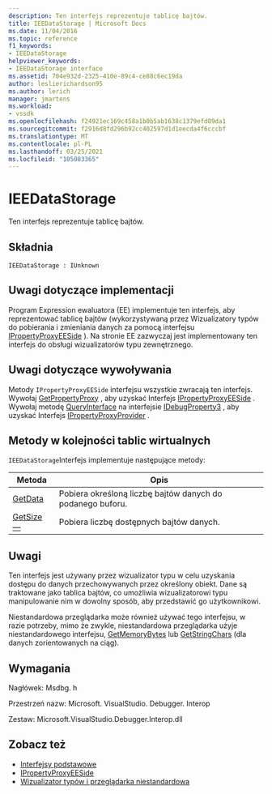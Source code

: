 ```yaml
---
description: Ten interfejs reprezentuje tablicę bajtów.
title: IEEDataStorage | Microsoft Docs
ms.date: 11/04/2016
ms.topic: reference
f1_keywords:
- IEEDataStorage
helpviewer_keywords:
- IEEDataStorage interface
ms.assetid: 704e932d-2325-410e-89c4-ce88c6ec19da
author: leslierichardson95
ms.author: lerich
manager: jmartens
ms.workload:
- vssdk
ms.openlocfilehash: f24921ec169c458a1b0b5ab1638c1379efd09da1
ms.sourcegitcommit: f2916d8fd296b92cc402597d1d1eecda4f6cccbf
ms.translationtype: MT
ms.contentlocale: pl-PL
ms.lasthandoff: 03/25/2021
ms.locfileid: "105083365"
---
```

# <a name="ieedatastorage"></a>IEEDataStorage
Ten interfejs reprezentuje tablicę bajtów.

## <a name="syntax"></a>Składnia

```
IEEDataStorage : IUnknown
```

## <a name="notes-for-implementers"></a>Uwagi dotyczące implementacji
 Program Expression ewaluatora (EE) implementuje ten interfejs, aby reprezentować tablicę bajtów (wykorzystywaną przez Wizualizatory typów do pobierania i zmieniania danych za pomocą interfejsu [IPropertyProxyEESide](../../../extensibility/debugger/reference/ipropertyproxyeeside.md) ). Na stronie EE zazwyczaj jest implementowany ten interfejs do obsługi wizualizatorów typu zewnętrznego.

## <a name="notes-for-callers"></a>Uwagi dotyczące wywoływania
 Metody `IPropertyProxyEESide` interfejsu wszystkie zwracają ten interfejs. Wywołaj [GetPropertyProxy](../../../extensibility/debugger/reference/ipropertyproxyprovider-getpropertyproxy.md) , aby uzyskać Interfejs [IPropertyProxyEESide](../../../extensibility/debugger/reference/ipropertyproxyeeside.md) . Wywołaj metodę [QueryInterface](/cpp/atl/queryinterface) na interfejsie [IDebugProperty3](../../../extensibility/debugger/reference/idebugproperty3.md) , aby uzyskać Interfejs [IPropertyProxyProvider](../../../extensibility/debugger/reference/ipropertyproxyprovider.md) .

## <a name="methods-in-vtable-order"></a>Metody w kolejności tablic wirtualnych
 `IEEDataStorage`Interfejs implementuje następujące metody:

|Metoda|Opis|
|------------|-----------------|
|[GetData](../../../extensibility/debugger/reference/ieedatastorage-getdata.md)|Pobiera określoną liczbę bajtów danych do podanego buforu.|
|[GetSize —](../../../extensibility/debugger/reference/ieedatastorage-getsize.md)|Pobiera liczbę dostępnych bajtów danych.|

## <a name="remarks"></a>Uwagi
 Ten interfejs jest używany przez wizualizator typu w celu uzyskania dostępu do danych przechowywanych przez określony obiekt. Dane są traktowane jako tablica bajtów, co umożliwia wizualizatorowi typu manipulowanie nim w dowolny sposób, aby przedstawić go użytkownikowi.

 Niestandardowa przeglądarka może również używać tego interfejsu, w razie potrzeby, mimo że zwykle, niestandardowa przeglądarka użyje niestandardowego interfejsu, [GetMemoryBytes](../../../extensibility/debugger/reference/idebugproperty2-getmemorybytes.md) lub [GetStringChars](../../../extensibility/debugger/reference/idebugproperty3-getstringchars.md) (dla danych zorientowanych na ciąg).

## <a name="requirements"></a>Wymagania
 Nagłówek: Msdbg. h

 Przestrzeń nazw: Microsoft. VisualStudio. Debugger. Interop

 Zestaw: Microsoft.VisualStudio.Debugger.Interop.dll

## <a name="see-also"></a>Zobacz też
- [Interfejsy podstawowe](../../../extensibility/debugger/reference/core-interfaces.md)
- [IPropertyProxyEESide](../../../extensibility/debugger/reference/ipropertyproxyeeside.md)
- [Wizualizator typów i przeglądarka niestandardowa](../../../extensibility/debugger/type-visualizer-and-custom-viewer.md)
